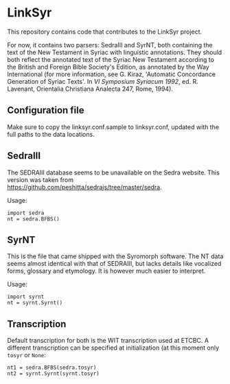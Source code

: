 # LinkSyr
This repository contains code that contributes to the LinkSyr project.

For now, it contains two parsers: SedraIII and SyrNT, both containing the text of the New Testament in Syriac with linguistic annotations. They should both reflect the annotated text of the Syriac New Testament according to the British and Foreign Bible Society's Edition, as annotated by the Way International (for more information, see G. Kiraz, 'Automatic Concordance Generation of Syriac Texts'. In *VI Symposium Syriacum 1992*, ed. R. Lavenant, Orientalia Christiana Analecta 247, Rome, 1994).

## Configuration file

Make sure to copy the linksyr.conf.sample to linksyr.conf, updated with the full paths to the data locations.

## SedraIII
The SEDRAIII database seems to be unavailable on the Sedra website. This version was taken from https://github.com/peshitta/sedrajs/tree/master/sedra.

Usage:
```
import sedra
nt = sedra.BFBS()
```

## SyrNT
This is the file that came shipped with the Syromorph software. The NT data seems almost identical with that of SEDRAIII, but lacks details like vocalized forms, glossary and etymology. It is however much easier to interpret.

Usage:
```
import syrnt
nt = syrnt.Syrnt()
```

## Transcription
Default transcription for both is the WIT transcription used at ETCBC. A different transcription can be specified at initialization (at this moment only `tosyr` or `None`:
```
nt1 = sedra.BFBS(sedra.tosyr)
nt2 = syrnt.Syrnt(syrnt.tosyr)
```
